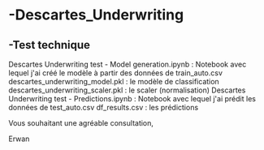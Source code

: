 # -Descartes_Underwriting
## -Test technique

Descartes Underwriting test - Model generation.ipynb : Notebook avec lequel j'ai créé le modèle à partir des données de train_auto.csv
descartes_underwriting_model.pkl : le modèle de classification
descartes_underwriting_scaler.pkl : le scaler (normalisation)
Descartes Underwriting test - Predictions.ipynb : Notebook avec lequel j'ai prédit les données de test_auto.csv
df_results.csv : les prédictions

Vous souhaitant une agréable consultation,

Erwan
